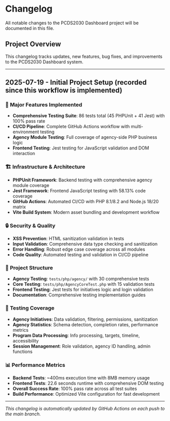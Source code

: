 # Changelog

All notable changes to the PCDS2030 Dashboard project will be documented in this file.

## Project Overview
This changelog tracks updates, new features, bug fixes, and improvements to the PCDS2030 Dashboard system.

---

## 2025-07-19 - Initial Project Setup (recorded since this workflow is implemented)

### 🚀 **Major Features Implemented**
- **Comprehensive Testing Suite**: 86 tests total (45 PHPUnit + 41 Jest) with 100% pass rate
- **CI/CD Pipeline**: Complete GitHub Actions workflow with multi-environment testing
- **Agency Module Testing**: Full coverage of agency-side PHP business logic
- **Frontend Testing**: Jest testing for JavaScript validation and DOM interaction

### 🏗️ **Infrastructure & Architecture**
- **PHPUnit Framework**: Backend testing with comprehensive agency module coverage
- **Jest Framework**: Frontend JavaScript testing with 58.13% code coverage
- **GitHub Actions**: Automated CI/CD with PHP 8.1/8.2 and Node.js 18/20 matrix
- **Vite Build System**: Modern asset bundling and development workflow

### 🔒 **Security & Quality**
- **XSS Prevention**: HTML sanitization validation in tests
- **Input Validation**: Comprehensive data type checking and sanitization
- **Error Handling**: Robust edge case coverage across all modules
- **Code Quality**: Automated testing and validation in CI/CD pipeline

### 📁 **Project Structure**
- **Agency Testing**: `tests/php/agency/` with 30 comprehensive tests
- **Core Testing**: `tests/php/AgencyCoreTest.php` with 15 validation tests
- **Frontend Testing**: Jest tests for initiatives logic and login validation
- **Documentation**: Comprehensive testing implementation guides

### 🧪 **Testing Coverage**
- **Agency Initiatives**: Data validation, filtering, permissions, sanitization
- **Agency Statistics**: Schema detection, completion rates, performance metrics
- **Program Data Processing**: Info processing, targets, timeline, accessibility
- **Session Management**: Role validation, agency ID handling, admin functions

### 📊 **Performance Metrics**
- **Backend Tests**: ~400ms execution time with 8MB memory usage
- **Frontend Tests**: 22.6 seconds runtime with comprehensive DOM testing
- **Overall Success Rate**: 100% pass rate across all test suites
- **Build Performance**: Optimized Vite configuration for fast development

---

*This changelog is automatically updated by GitHub Actions on each push to the main branch.*
